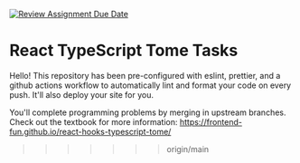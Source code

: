 [![Review Assignment Due Date](https://classroom.github.com/assets/deadline-readme-button-22041afd0340ce965d47ae6ef1cefeee28c7c493a6346c4f15d667ab976d596c.svg)](https://classroom.github.com/a/4YnO6m9M)
# React TypeScript Tome Tasks

Hello! This repository has been pre-configured with eslint, prettier, and a github actions workflow to automatically lint and format your code on every push. It'll also deploy your site for you.

You'll complete programming problems by merging in upstream branches. Check out the textbook for more information: <https://frontend-fun.github.io/react-hooks-typescript-tome/>
>>>>>>> origin/main
